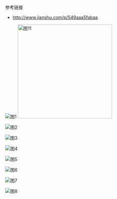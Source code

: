 参考链接
- http://www.jianshu.com/p/549aaa5fabaa

![图1](https://github.com/stormzhangbx/front-end-note/blob/master/css/image/shaungfeiyi01.png "图1")
<img src="https://github.com/stormzhangbx/front-end-note/blob/master/css/image/shaungfeiyi01.png" alt="图11" height="300">

![图2](https://github.com/stormzhangbx/front-end-note/blob/master/css/image/shuangfeiyi02.png "图2")

![图3](https://github.com/stormzhangbx/front-end-note/blob/master/css/image/shuangfeiyi03.png "图3")

![图4](https://github.com/stormzhangbx/front-end-note/blob/master/css/image/shuangfeiyi04.png "图4")

![图5](https://github.com/stormzhangbx/front-end-note/blob/master/css/image/shuangfeiyi05.png "图5")

![图6](https://github.com/stormzhangbx/front-end-note/blob/master/css/image/shuangfeiyi06.png "图6")

![图7](https://github.com/stormzhangbx/front-end-note/blob/master/css/image/shuangfeiyi07.png "图7")

![图8](https://github.com/stormzhangbx/front-end-note/blob/master/css/image/shuangfeiyi08.png "图8")
